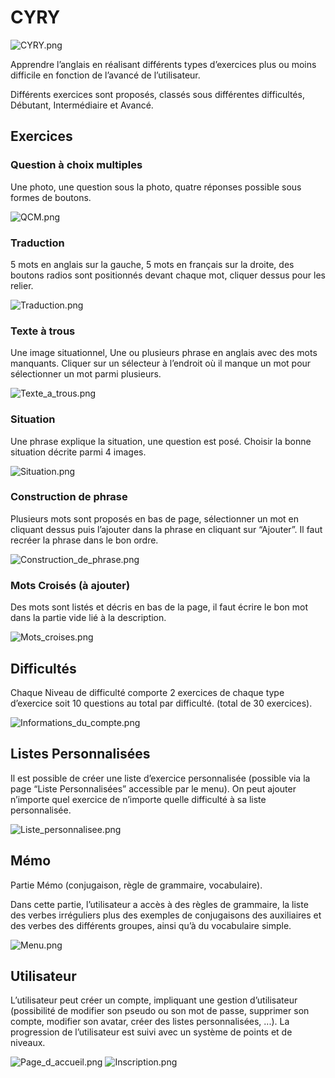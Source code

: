 # CYRY

![CYRY.png](/Images/Learn_english.PNG)

Apprendre l’anglais en réalisant différents types d’exercices plus ou moins difficile en fonction de l’avancé de l’utilisateur.

Différents exercices sont proposés, classés sous différentes difficultés, Débutant, Intermédiaire et Avancé.

## Exercices

### Question à choix multiples

Une photo, une question sous la photo, quatre réponses possible sous formes de boutons.

![QCM.png](/Maquette/Exercice_-_QCM.png)

### Traduction

5 mots en anglais sur la gauche, 5 mots en français sur la droite, des boutons radios sont positionnés devant chaque mot, cliquer dessus pour les relier.

![Traduction.png](/Maquette/Exercice_-_Traduction.png)

### Texte à trous

Une image situationnel, Une ou plusieurs phrase en anglais avec des mots manquants. Cliquer sur un sélecteur à l’endroit où il manque un mot pour sélectionner un mot parmi plusieurs.

![Texte_a_trous.png](/Maquette/Exercice_-_Texte_a_trous.png)

### Situation

Une phrase explique la situation, une question est posé. Choisir la bonne situation décrite parmi 4 images.

![Situation.png](/Maquette/Exercice_-_Situation.png)

### Construction de phrase

Plusieurs mots sont proposés en bas de page, sélectionner un mot en cliquant dessus puis l’ajouter dans la phrase en cliquant sur “Ajouter”. Il faut recréer la phrase dans le bon ordre.

![Construction_de_phrase.png](/Maquette/Exercice_-_Construction_de_phrase.png)

### Mots Croisés (à ajouter)

Des mots sont listés et décris en bas de la page, il faut écrire le bon mot dans la partie vide lié à la description.

![Mots_croises.png](/Maquette/Exercice_-_Mots_croises.png)

## Difficultés

Chaque Niveau de difficulté comporte 2 exercices de chaque type d’exercice soit 10 questions au total par difficulté. (total de 30 exercices).

![Informations_du_compte.png](/Maquette/Accueil_-_Informations_du_compte.png)

## Listes Personnalisées

Il est possible de créer une liste d’exercice personnalisée (possible via la page “Liste Personnalisées” accessible par le menu). On peut ajouter n’importe quel exercice de n’importe quelle difficulté à sa liste personnalisée.

![Liste_personnalisee.png](/Maquette/Accueil_-_Nouvelle_liste.png)

## Mémo

Partie Mémo (conjugaison, règle de grammaire, vocabulaire).

Dans cette partie, l’utilisateur a accès à des règles de grammaire, la liste des verbes irréguliers plus des exemples de conjugaisons des auxiliaires et des verbes des différents groupes, ainsi qu’à du vocabulaire simple.

![Menu.png](/Maquette/Accueil_-_Menu.png)

## Utilisateur

L’utilisateur peut créer un compte, impliquant une gestion d’utilisateur (possibilité de modifier son pseudo ou son mot de passe, supprimer son compte, modifier son avatar, créer des listes personnalisées, ...). La progression de l’utilisateur est suivi avec un système de points et de niveaux.

![Page_d_accueil.png](/Maquette/Accueil_-_Page_d_accueil.png)
![Inscription.png](/Maquette/Accueil_-_Inscription.png)